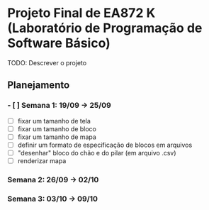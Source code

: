 # Projeto Final de EA872 K (Laboratório de Programação de Software Básico)

TODO: Descrever o projeto

## Planejamento

### - [ ] Semana 1: 19/09 -> 25/09

- [ ] fixar um tamanho de tela
- [ ] fixar um tamanho de bloco 
- [ ] fixar um tamanho de mapa
- [ ] definir um formato de especificação de blocos em arquivos
- [ ] "desenhar" bloco do chão e do pilar (em arquivo .csv)
- [ ] renderizar mapa

### Semana 2: 26/09 -> 02/10

### Semana 3: 03/10 -> 09/10 
